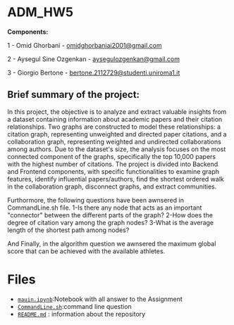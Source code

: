 # ADM_HW5

__Components:__ 

1 - Omid Ghorbani -  omidghorbaniai2001@gmail.com

2 - Aysegul Sine Ozgenkan - aysegulozgenkan@gmail.com

3 - Giorgio Bertone - bertone.2112729@studenti.uniroma1.it


## Brief summary of the project:

In this project, the objective is to analyze and extract valuable insights from a dataset containing information about academic papers and their citation relationships. Two graphs are constructed to model these relationships: a citation graph, representing unweighted and directed paper citations, and a collaboration graph, representing weighted and undirected collaborations among authors. Due to the dataset's size, the analysis focuses on the most connected component of the graphs, specifically the top 10,000 papers with the highest number of citations. The project is divided into Backend and Frontend components, with specific functionalities to examine graph features, identify influential papers/authors, find the shortest ordered walk in the collaboration graph, disconnect graphs, and extract communities.

Furthormore, the following questions have been awnsered in CommandLine.sh file.
1-Is there any node that acts as an important "connector" between the different parts of the graph?
2-How does the degree of citation vary among the graph nodes?
3-What is the average length of the shortest path among nodes?

And Finally, in the algorithm question we awnsered the maximum global score that can be achieved with the available athletes.

# Files
- [`mauin.ipynb`](https://github.com/marinazanoni/HMW3-ADM/blob/main/HMW_ADM3.ipynb):Notebook with all answer to the Assignment
- [`CommandLine.sh`](https://github.com/bergio13/ADM_HW5/blob/main/CommandLine.png):command line question
- [`README.md`](https://github.com/marinazanoni/HMW3-ADM/edit/main/README.md) : information about the repository

